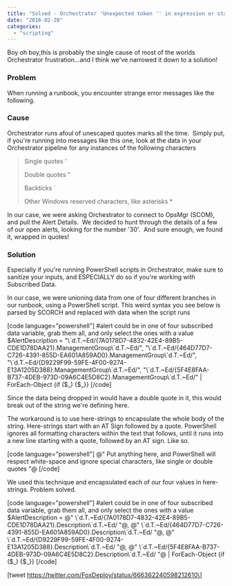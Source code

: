 ```yaml
---
title: "Solved - Orchestrator 'Unexpected token '' in expression or statement'"
date: "2016-02-28"
categories: 
  - "scripting"
---
```


Boy oh boy,this is probably the single cause of most of the worlds Orchestrator frustration...and I think we've narrowed it down to a solution!

### Problem

When running a runbook, you encounter strange error messages like the following.



### Cause

Orchestrator runs afoul of unescaped quotes marks all the time.  Simply put, if you're running into messages like this one, look at the data in your Orchestrator pipeline for any instances of the following characters

> Single quotes '
> 
> Double quotes "
> 
> Backticks \`
> 
> Other Windows reserved characters, like asterisks \*

In our case, we were asking Orchestrator to connect to OpsMgr (SCOM), and pull the Alert Details.  We decided to hunt through the details of a few of our open alerts, looking for the number '30'.  And sure enough, we found it, wrapped in quotes!



### Solution

Especially if you're running PowerShell scripts in Orchestrator, make sure to sanitize your inputs, and ESPECIALLY do so if you're working with Subscribed Data.

In our case, we were unioning data from one of four different branches in our runbook, using a PowerShell script. This weird syntax you see below is parsed by SCORCH and replaced with data when the script runs

\[code language="powershell"\] #alert could be in one of four subscribed data variable, grab them all, and only select the ones with a value $AlertDescription = "\\\`d.T.~Ed/{7A0178D7-4832-42E4-89B5-CDE1D78DAA21}.ManagementGroup\\\`d.T.~Ed/", "\\\`d.T.~Ed/{464D77D7-C726-4391-855D-EA601A859AD0}.ManagementGroup\\\`d.T.~Ed/", "\\\`d.T.~Ed/{D9229F99-59FE-4F00-9274-E13A1205D388}.ManagementGroup\\\`d.T.~Ed/", "\\\`d.T.~Ed/{5F4E8FAA-B737-4DEB-973D-09A6C4E5D8C2}.ManagementGroup\\\`d.T.~Ed/" | ForEach-Object {if ($\_) {$\_}} \[/code\]

Since the data being dropped in would have a double quote in it, this would break out of the string we're defining here.

The workaround is to use here-strings to encapsulate the whole body of the string. Here-strings start with an AT Sign followed by a quote. PowerShell ignores all formatting characters within the text that follows, until it runs into a new line starting with a quote, followed by an AT sign. Like so.

\[code language="powershell"\] @" Put anything here, and PowerShell will respect white-space and ignore special characters, like single or double quotes "@ \[/code\]

We used this technique and encapsulated each of our four values in here-strings. Problem solved.

\[code language="powershell"\] #alert could be in one of four subscribed data variable, grab them all, and only select the ones with a value $AlertDescription = @" \\\`d.T.~Ed/{7A0178D7-4832-42E4-89B5-CDE1D78DAA21}.Description\\\`d.T.~Ed/ "@, @" \\\`d.T.~Ed/{464D77D7-C726-4391-855D-EA601A859AD0}.Description\\\`d.T.~Ed/ "@, @" \\\`d.T.~Ed/{D9229F99-59FE-4F00-9274-E13A1205D388}.Description\\\`d.T.~Ed/ "@, @" \\\`d.T.~Ed/{5F4E8FAA-B737-4DEB-973D-09A6C4E5D8C2}.Description\\\`d.T.~Ed/ "@ | ForEach-Object {if ($\_) {$\_}} \[/code\]

\[tweet https://twitter.com/FoxDeploy/status/666362240598212610\]
